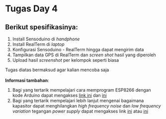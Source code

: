 # Tugas Day 4

## Berikut spesifikasinya:
1. Install Sensoduino di *handphone*
2. Install RealTerm di *laptop*
3. Konfigurasi Sensoduino - RealTerm hingga dapat mengirim data
3. Tampilkan data GPS di RealTerm dan *screen shot* hasil yang diperoleh
4. Upload hasil *screenshot* per kelompok seperti biasa

Tugas diatas bermaksud agar kalian mencoba saja</br  ></br  >
**Informasi tambahan**: </br  >
1. Bagi yang tertarik mempelajari cara memprogram ESP8266 dengan kode Arduino dapat mengakses [link ini](https://github.com/esp8266/Arduino) dan [ini](http://www.whatimade.today/esp8266-easiest-way-to-program-so-far/) </br  >
2. Bagi yang tertarik mempelajari lebih lanjut mengenai bagaimana kapasitor dapat menghilangkan *high frequency noise* dan *low frequency variation* tegangan *power supply* dapat mengakses link [ini](https://learn.sparkfun.com/tutorials/capacitors/application-examples) atau [ini](http://www.seattlerobotics.org/encoder/jun97/basics.html)
